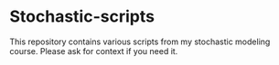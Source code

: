 # Stochastic-scripts
This repository contains various scripts from my stochastic modeling course.
Please ask for context if you need it.
